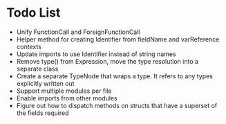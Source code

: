 # Todo List
* Unify FunctionCall and ForeignFunctionCall
* Helper method for creating Identifier from fieldName and varReference contexts
* Update imports to use Identifier instead of string names
* Remove type() from Expression, move the type resolution into a separate class
* Create a separate TypeNode that wraps a type. It refers to any types explicitly written out
* Support multiple modules per file
* Enable imports from other modules
* Figure out how to dispatch methods on structs that have a superset of the fields required

